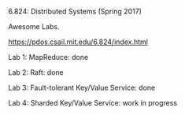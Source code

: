 6.824: Distributed Systems (Spring 2017) 

Awesome Labs.

https://pdos.csail.mit.edu/6.824/index.html

Lab 1: MapReduce: done

Lab 2: Raft: done

Lab 3: Fault-tolerant Key/Value Service: done

Lab 4: Sharded Key/Value Service: work in progress